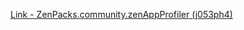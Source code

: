 [Link - ZenPacks.community.zenAppProfiler (j053ph4)](https://github.com/j053ph4/ZenPacks.community.zenAppProfiler)
